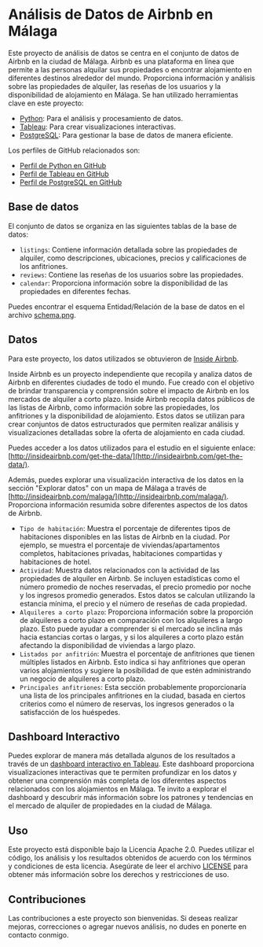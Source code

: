 # Análisis de Datos de Airbnb en Málaga

Este proyecto de análisis de datos se centra en el conjunto de datos de Airbnb en la ciudad de Málaga. Airbnb es una plataforma en línea que permite a las personas alquilar sus propiedades o encontrar alojamiento en diferentes destinos alrededor del mundo. Proporciona información y análisis sobre las propiedades de alquiler, las reseñas de los usuarios y la disponibilidad de alojamiento en Málaga. Se han utilizado herramientas clave en este proyecto:

- [Python](https://www.python.org/): Para el análisis y procesamiento de datos.
- [Tableau](https://www.tableau.com/): Para crear visualizaciones interactivas.
- [PostgreSQL](https://www.postgresql.org/): Para gestionar la base de datos de manera eficiente.

Los perfiles de GitHub relacionados son:
- [Perfil de Python en GitHub](https://github.com/python)
- [Perfil de Tableau en GitHub](https://github.com/tableau)
- [Perfil de PostgreSQL en GitHub](https://github.com/postgres)


## Base de datos

El conjunto de datos se organiza en las siguientes tablas de la base de datos:

- `listings`: Contiene información detallada sobre las propiedades de alquiler, como descripciones, ubicaciones, precios y calificaciones de los anfitriones.
- `reviews`: Contiene las reseñas de los usuarios sobre las propiedades.
- `calendar`: Proporciona información sobre la disponibilidad de las propiedades en diferentes fechas.

Puedes encontrar el esquema Entidad/Relación de la base de datos en el archivo [schema.png](https://github.com/Isi-17/Airbnb-Malaga-Project/blob/main/AirbnbData/Informe/capturas/Schema.png).

## Datos

Para este proyecto, los datos utilizados se obtuvieron de [Inside Airbnb](http://insideairbnb.com/).

Inside Airbnb es un proyecto independiente que recopila y analiza datos de Airbnb en diferentes ciudades de todo el mundo. Fue creado con el objetivo de brindar transparencia y comprensión sobre el impacto de Airbnb en los mercados de alquiler a corto plazo. Inside Airbnb recopila datos públicos de las listas de Airbnb, como información sobre las propiedades, los anfitriones y la disponibilidad de alojamiento. Estos datos se utilizan para crear conjuntos de datos estructurados que permiten realizar análisis y visualizaciones detalladas sobre la oferta de alojamiento en cada ciudad. 

Puedes acceder a los datos utilizados para el estudio en el siguiente enlace: [http://insideairbnb.com/get-the-data/](http://insideairbnb.com/get-the-data/).

Además, puedes explorar una visualización interactiva de los datos en la sección "Explorar datos" con un mapa de Málaga a través de [http://insideairbnb.com/malaga/](http://insideairbnb.com/malaga/). Proporciona información resumida sobre diferentes aspectos de los datos de Airbnb.

- `Tipo de habitación`: Muestra el porcentaje de diferentes tipos de habitaciones disponibles en las listas de Airbnb en la ciudad. Por ejemplo, se muestra el porcentaje de viviendas/apartamentos completos, habitaciones privadas, habitaciones compartidas y habitaciones de hotel.
- `Actividad`: Muestra datos relacionados con la actividad de las propiedades de alquiler en Airbnb. Se incluyen estadísticas como el número promedio de noches reservadas, el precio promedio por noche y los ingresos promedio generados. Estos datos se calculan utilizando la estancia mínima, el precio y el número de reseñas de cada propiedad.
- `Alquileres a corto plazo`: Proporciona información sobre la proporción de alquileres a corto plazo en comparación con los alquileres a largo plazo. Esto puede ayudar a comprender si el mercado se inclina más hacia estancias cortas o largas, y si los alquileres a corto plazo están afectando la disponibilidad de viviendas a largo plazo.
- `Listados por anfitrión`: Muestra el porcentaje de anfitriones que tienen múltiples listados en Airbnb. Esto indica si hay anfitriones que operan varios alojamientos y sugiere la posibilidad de que estén administrando un negocio de alquileres a corto plazo.
- `Principales anfitriones`: Esta sección probablemente proporcionaría una lista de los principales anfitriones en la ciudad, basada en ciertos criterios como el número de reservas, los ingresos generados o la satisfacción de los huéspedes.
  
## Dashboard Interactivo

Puedes explorar de manera más detallada algunos de los resultados a través de un [dashboard interactivo en Tableau](https://public.tableau.com/app/profile/isidro.javier.garc.a.fern.ndez/viz/Airbnb_16917759196640/Dashboard). Este dashboard proporciona visualizaciones interactivas que te permiten profundizar en los datos y obtener una comprensión más completa de los diferentes aspectos relacionados con los alojamientos en Málaga. Te invito a explorar el dashboard y descubrir más información sobre los patrones y tendencias en el mercado de alquiler de propiedades en la ciudad de Málaga.

## Uso

Este proyecto está disponible bajo la Licencia Apache 2.0. Puedes utilizar el código, los análisis y los resultados obtenidos de acuerdo con los términos y condiciones de esta licencia. Asegúrate de leer el archivo [LICENSE](https://github.com/Isi-17/Airbnb-Malaga-Project/blob/main/LICENSE) para obtener más información sobre los derechos y restricciones de uso.

## Contribuciones

Las contribuciones a este proyecto son bienvenidas. Si deseas realizar mejoras, correcciones o agregar nuevos análisis, no dudes en ponerte en contacto conmigo.




